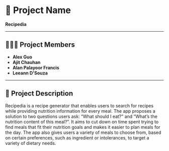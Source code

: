 # 📁 Project Name

**Recipedia**

---

## 🧑‍🤝‍🧑 Project Members

- **Alex Guo**
- **Ajit Chauhan**
- **Alan Palayoor Francis**
- **Leeann D'Souza**

---

## 📄 Project Description

Recipedia is a recipe generator that enables users to search for recipes while providing nutrition information for every meal. The app proposes a solution to two questions users ask: “What should I eat?” and “What’s the nutrition content of this meal?”. It aims to cut down on time spent trying to find meals that fit their nutrition goals and makes it easier to plan meals for the day. The app also gives users a variety of meals to choose from, based on certain preferences, such as ingredient or intolerances, to target a variety of dietary needs.
